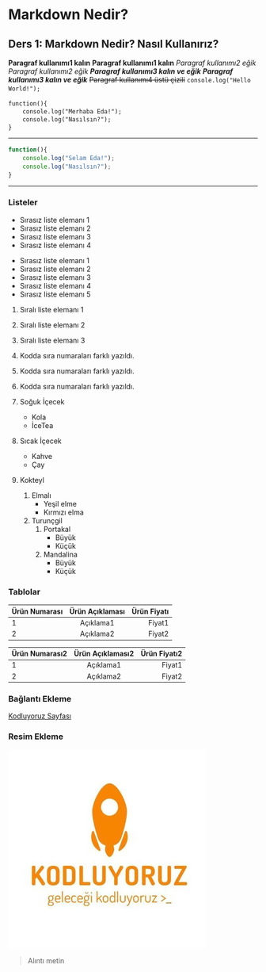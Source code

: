 # Markdown Nedir?
## Ders 1: Markdown Nedir? Nasıl Kullanırız?
**Paragraf kullanımı1 kalın**
__Paragraf kullanımı1 kalın__
*Paragraf kullanımı2 eğik*
_Paragraf kullanımı2 eğik_
***Paragraf kullanımı3 kalın ve eğik***
___Paragraf kullanımı3 kalın ve eğik___
~~Paragraf kullanımı4 üstü çizili~~
`console.log("Hello World!");`
``` 
function(){
    console.log("Merhaba Eda!");
    console.log("Nasılsın?");
}
```
---

```javascript
function(){
    console.log("Selam Eda!");
    console.log("Nasılsın?");
}
```

---

### Listeler
- Sırasız liste elemanı 1
- Sırasız liste elemanı 2
- Sırasız liste elemanı 3
- Sırasız liste elemanı 4

* Sırasız liste elemanı 1
* Sırasız liste elemanı 2
* Sırasız liste elemanı 3
* Sırasız liste elemanı 4
* Sırasız liste elemanı 5

1. Sıralı liste elemanı 1
2. Sıralı liste elemanı 2
3. Sıralı liste elemanı 3

1. Kodda sıra numaraları farklı yazıldı.
23. Kodda sıra numaraları farklı yazıldı.
18. Kodda sıra numaraları farklı yazıldı.

1. Soğuk İçecek
    - Kola
    - İceTea
2. Sıcak İçecek
    * Kahve
    * Çay
3. Kokteyl
    1. Elmalı
        - Yeşil elme
        - Kırmızı elma
    2. Turunçgil
        1. Portakal
            - Büyük
            - Küçük
        2. Mandalina  
            * Büyük
            * Küçük  

### Tablolar
| Ürün Numarası | Ürün Açıklaması | Ürün Fiyatı |
| :---     | :---:           | ---:        |
| 1        | Açıklama1       | Fiyat1      |
| 2        | Açıklama2       | Fiyat2      |

| Ürün Numarası2 | Ürün Açıklaması2 | Ürün Fiyatı2 |
| :-----     | :-----:           | -----:          |
| 1        | Açıklama1       | Fiyat1              |
| 2        | Açıklama2       | Fiyat2              |

### Bağlantı Ekleme
[Kodluyoruz Sayfası](https://www.kodluyoruz.org/)

### Resim Ekleme
![Kodluyoruz Logosu](https://raw.githubusercontent.com/Kodluyoruz/taskforce/git/git/markdown-nedir-nasil-kullaniriz-/figures/kodluyoruz_logo.jpg)

> Alıntı metin

